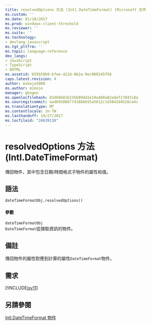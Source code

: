 ```yaml
---
title: resolvedOptions 方法 (Intl.DateTimeFormat) |Microsoft 文件
ms.custom: ''
ms.date: 01/18/2017
ms.prod: windows-client-threshold
ms.reviewer: ''
ms.suite: ''
ms.technology:
- devlang-javascript
ms.tgt_pltfrm: ''
ms.topic: language-reference
dev_langs:
- JavaScript
- TypeScript
- DHTML
ms.assetid: 635b59b9-bfee-422d-862a-9ec000145f58
caps.latest.revision: 4
author: mikejo5000
ms.author: mikejo
manager: ghogen
ms.openlocfilehash: 83d69b81b235b094d2e19a460a82adef1784fc8a
ms.sourcegitcommit: aadb9588877418b8b55a5612c1d3842d4520ca4c
ms.translationtype: MT
ms.contentlocale: zh-TW
ms.lasthandoff: 10/27/2017
ms.locfileid: "24639138"
---
```

# <a name="resolvedoptions-method-intldatetimeformat"></a>resolvedOptions 方法 (Intl.DateTimeFormat)
傳回物件，其中包含日期/時間格式子物件的屬性和值。  
  
## <a name="syntax"></a>語法  
  
```  
dateTimeFormatObj.resolvedOptions()  
```  
  
#### <a name="parameters"></a>參數  
 `dateTimeFormatObj`  
 `DateTimeFormat`從擷取資訊的物件。  
  
## <a name="remarks"></a>備註  
 傳回物件的屬性對應到計算的屬性`DateTimeFormat`物件。  
  
## <a name="requirements"></a>需求  
 [!INCLUDE[jsv11](../../javascript/reference/includes/jsv11-md.md)]  
  
## <a name="see-also"></a>另請參閱  
 [Intl.DateTimeFormat 物件](../../javascript/reference/intl-datetimeformat-object-javascript.md)
